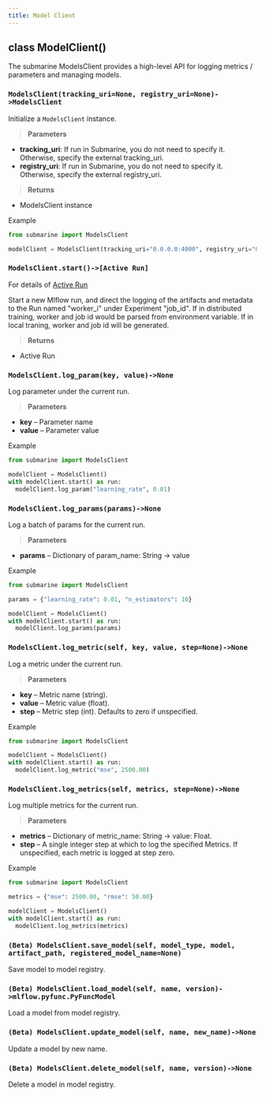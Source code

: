 ```yaml
---
title: Model Client
---
```


<!--
Licensed to the Apache Software Foundation (ASF) under one
or more contributor license agreements.  See the NOTICE file
distributed with this work for additional information
regarding copyright ownership.  The ASF licenses this file
to you under the Apache License, Version 2.0 (the
"License"); you may not use this file except in compliance
with the License.  You may obtain a copy of the License at

  http://www.apache.org/licenses/LICENSE-2.0

Unless required by applicable law or agreed to in writing,
software distributed under the License is distributed on an
"AS IS" BASIS, WITHOUT WARRANTIES OR CONDITIONS OF ANY
KIND, either express or implied.  See the License for the
specific language governing permissions and limitations
under the License.
-->

## class ModelClient()

The submarine ModelsClient provides a high-level API for logging metrics / parameters and managing models.

### `ModelsClient(tracking_uri=None, registry_uri=None)->ModelsClient`

Initialize a `ModelsClient` instance.

> **Parameters**
  - **tracking_uri**: If run in Submarine, you do not need to specify it. Otherwise, specify the external tracking_uri.
  - **registry_uri**:  If run in Submarine, you do not need to specify it. Otherwise, specify the external registry_uri.

> **Returns**
  - ModelsClient instance

Example

```python
from submarine import ModelsClient

modelClient = ModelsClient(tracking_uri="0.0.0.0:4000", registry_uri="0.0.0.0:5000")
```
### `ModelsClient.start()->[Active Run]`

For details of [Active Run](https://mlflow.org/docs/latest/_modules/mlflow/tracking/fluent.html#ActiveRun)

Start a new Mlflow run, and direct the logging of the artifacts and metadata to the Run named "worker_i" under Experiment "job_id". If in distributed training, worker and job id would be parsed from environment variable. If in local traning, worker and job id will be generated.

> **Returns**
  - Active Run

### `ModelsClient.log_param(key, value)->None`

Log parameter under the current run.

> **Parameters**
  - **key** – Parameter name
  - **value** – Parameter value

Example

```python
from submarine import ModelsClient

modelClient = ModelsClient()
with modelClient.start() as run:
  modelClient.log_param("learning_rate", 0.01)
```

### `ModelsClient.log_params(params)->None`

Log a batch of params for the current run.

> **Parameters**
  - **params** – Dictionary of param_name: String -> value

Example

```python
from submarine import ModelsClient

params = {"learning_rate": 0.01, "n_estimators": 10}

modelClient = ModelsClient()
with modelClient.start() as run:
  modelClient.log_params(params)
```

### `ModelsClient.log_metric(self, key, value, step=None)->None`

Log a metric under the current run.

> **Parameters**
  - **key** – Metric name (string).
  - **value** – Metric value (float).
  - **step** – Metric step (int). Defaults to zero if unspecified.

Example

```python
from submarine import ModelsClient

modelClient = ModelsClient()
with modelClient.start() as run:
  modelClient.log_metric("mse", 2500.00)
```

### `ModelsClient.log_metrics(self, metrics, step=None)->None`

Log multiple metrics for the current run.

> **Parameters**
  - **metrics** – Dictionary of metric_name: String -> value: Float.
  - **step** – A single integer step at which to log the specified Metrics. If unspecified, each metric is logged at step zero.

Example

```python
from submarine import ModelsClient

metrics = {"mse": 2500.00, "rmse": 50.00}

modelClient = ModelsClient()
with modelClient.start() as run:
  modelClient.log_metrics(metrics)
```

### `(Beta) ModelsClient.save_model(self, model_type, model, artifact_path, registered_model_name=None)`

Save model to model registry.
### `(Beta) ModelsClient.load_model(self, name, version)->mlflow.pyfunc.PyFuncModel`

Load a model from model registry.
### `(Beta) ModelsClient.update_model(self, name, new_name)->None`

Update a model by new name.

### `(Beta) ModelsClient.delete_model(self, name, version)->None`

Delete a model in model registry.
